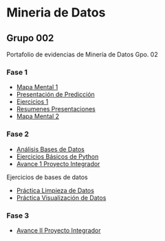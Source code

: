 # Mineria de Datos
## Grupo 002
Portafolio de evidencias de Minería de Datos Gpo. 02
### Fase 1
- [Mapa Mental 1](https://github.com/1887860ramonctro/Mineria_de_Datos/blob/master/MapaMental_1_1887860.pdf.pdf)
- [Presentación de Predicción](https://github.com/melslzr/Mineria-de-datos/blob/master/Presentacion_Prediccion_002.pdf)
- [Ejercicios 1](https://github.com/Ragres/Mineria-de-datos-FCFM/blob/master/Laboratorio%201%20MD%20(1).ipynb)
- [Resumenes Presentaciones](https://github.com/1887860ramonctro/Mineria_de_Datos/blob/master/Resumenes_1887860.pdf)
- [Mapa Mental 2](https://github.com/1887860ramonctro/Mineria_de_Datos/blob/master/MapaMental_2_1887860.pdf)
### Fase 2
- [Análisis Bases de Datos](https://github.com/1887860ramonctro/Mineria_de_Datos/blob/master/AnalisisBD_1887860.pdf)
- [Ejercicios Básicos de Python](https://github.com/1887860ramonctro/Mineria_de_Datos/blob/master/Ejercicios_Basicos_Python_1887860.ipynb)
- [Avance 1 Proyecto Integrador](https://github.com/1887860ramonctro/Mineria_de_Datos/blob/master/Avance1_PIA_04_Gpo002.pdf)

Ejercicios de bases de datos
- [Práctica Limpieza de Datos](https://github.com/1887860ramonctro/Mineria_de_Datos/blob/master/Practica_1_Limpieza.ipynb)
- [Práctica Visualización de Datos](https://github.com/Ragres/Mineria-de-datos-FCFM/blob/master/Ejercicio_Visualizacio%CC%81n_Equipo4.ipynb)
### Fase 3
- [Avance II Proyecto Integrador](https://github.com/1887860ramonctro/Mineria_de_Datos/blob/master/AvancePIA_II_002_Equipo4.ipynb)

